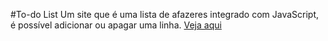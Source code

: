 #To-do List
Um site que é uma lista de afazeres integrado com JavaScript, é possível adicionar ou apagar uma linha.
[Veja aqui](https://lucasleitepereira.github.io/To-do-List/)
